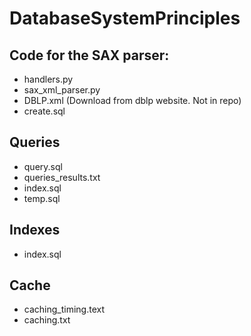 # DatabaseSystemPrinciples

## Code for the SAX parser:
- handlers.py
- sax_xml_parser.py
- DBLP.xml (Download from dblp website. Not in repo)
- create.sql

## Queries
- query.sql
- queries_results.txt
- index.sql
- temp.sql

## Indexes
- index.sql

## Cache
- caching_timing.text
- caching.txt
